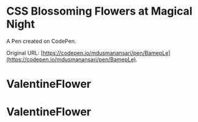 # CSS Blossoming Flowers at Magical Night 

A Pen created on CodePen.

Original URL: [https://codepen.io/mdusmanansari/pen/BamepLe](https://codepen.io/mdusmanansari/pen/BamepLe).

# ValentineFlower
# ValentineFlower
